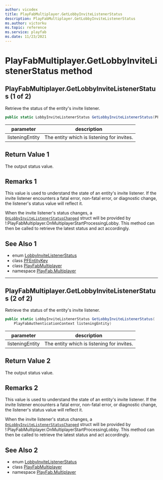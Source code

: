 ```yaml
---
author: vicodex
title: PlayFabMultiplayer.GetLobbyInviteListenerStatus
description: PlayFabMultiplayer.GetLobbyInviteListenerStatus
ms.author: victorku
ms.topic: reference
ms.service: playfab
ms.date: 11/23/2021
---
```


# PlayFabMultiplayer.GetLobbyInviteListenerStatus method
## PlayFabMultiplayer.GetLobbyInviteListenerStatus (1 of 2)

Retrieve the status of the entity's invite listener.

```csharp
public static LobbyInviteListenerStatus GetLobbyInviteListenerStatus(PFEntityKey listeningEntity)
```

| parameter | description |
| --- | --- |
| listeningEntity | The entity which is listening for invites. |

## Return Value 1

The output status value.

## Remarks 1

This value is used to understand the state of an entity's invite listener. If the invite listener encounters a fatal error, non-fatal error, or diagnostic change, the listener's status value will reflect it.

When the invite listener's status changes, a [`OnLobbyInviteListenerStatusChanged`](./OnLobbyInviteListenerStatusChanged.md) struct will be provided by !:PlayFabMultiplayer.OnMultiplayerStartProcessingLobby. This method can then be called to retrieve the latest status and act accordingly.

## See Also 1

* enum [LobbyInviteListenerStatus](../LobbyInviteListenerStatus.md)
* class [PFEntityKey](../PFEntityKey.md)
* class [PlayFabMultiplayer](../PlayFabMultiplayer.md)
* namespace [PlayFab.Multiplayer](../../PlayFabMultiplayerSDK.md)

---

## PlayFabMultiplayer.GetLobbyInviteListenerStatus (2 of 2)

Retrieve the status of the entity's invite listener.

```csharp
public static LobbyInviteListenerStatus GetLobbyInviteListenerStatus(
    PlayFabAuthenticationContext listeningEntity)
```

| parameter | description |
| --- | --- |
| listeningEntity | The entity which is listening for invites. |

## Return Value 2

The output status value.

## Remarks 2

This value is used to understand the state of an entity's invite listener. If the invite listener encounters a fatal error, non-fatal error, or diagnostic change, the listener's status value will reflect it.

When the invite listener's status changes, a [`OnLobbyInviteListenerStatusChanged`](./OnLobbyInviteListenerStatusChanged.md) struct will be provided by !:PlayFabMultiplayer.OnMultiplayerStartProcessingLobby. This method can then be called to retrieve the latest status and act accordingly.

## See Also 2

* enum [LobbyInviteListenerStatus](../LobbyInviteListenerStatus.md)
* class [PlayFabMultiplayer](../PlayFabMultiplayer.md)
* namespace [PlayFab.Multiplayer](../../PlayFabMultiplayerSDK.md)

